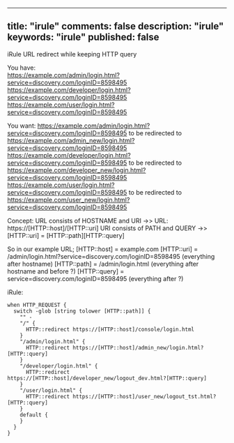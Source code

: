 
---
title: "irule"
comments: false
description: "irule"
keywords: "irule"
published: false
---
iRule URL redirect while keeping HTTP query

You have:  
https://example.com/admin/login.html?service=discovery.com/loginID=8598495  
https://example.com/developer/login.html?service=discovery.com/loginID=8598495  
https://example.com/user/login.html?service=discovery.com/loginID=8598495

You want: 
https://example.com/admin/login.html?service=discovery.com/loginID=8598495 to be redirected to https://example.com/admin_new/login.html?service=discovery.com/loginID=8598495
https://example.com/developer/login.html?service=discovery.com/loginID=8598495 to be redirected to https://example.com/developer_new/login.html?service=discovery.com/loginID=8598495
https://example.com/user/login.html?service=discovery.com/loginID=8598495 to be redirected to https://example.com/user_new/login.html?service=discovery.com/loginID=8598495

Concept:
URL consists of HOSTNAME and URI ->> URL: https://[HTTP::host]/[HTTP::uri]
URI consists of PATH and QUERY ->> [HTTP::uri] = [HTTP::path][HTTP::query]

So in our example URL;
[HTTP::host] = example.com
[HTTP::uri] = /admin/login.html?service=discovery.com/loginID=8598495 (everything after hostname)
[HTTP::path] = /admin/login.html (everything after hostname and before ?)
[HTTP::query] = service=discovery.com/loginID=8598495 (everything after ?)

iRule:
```
when HTTP_REQUEST {
  switch -glob [string tolower [HTTP::path]] {
    "" -
    "/" {
      HTTP::redirect https://[HTTP::host]/console/login.html
    }
    "/admin/login.html" {
      HTTP::redirect https://[HTTP::host]/admin_new/login.html?[HTTP::query]
    }
    "/developer/login.html" {
      HTTP::redirect https://[HTTP::host]/developer_new/logout_dev.html?[HTTP::query]
    }
    "/user/login.html" {
      HTTP::redirect https://[HTTP::host]/user_new/logout_tst.html?[HTTP::query]
    }
    default {
    }
  }
}
```
